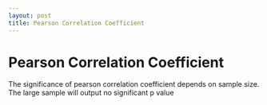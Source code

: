 ```yaml
---
layout: post
title: Pearson Correlation Coefficient
---
```


# Pearson Correlation Coefficient

The significance of pearson correlation coefficient depends on sample size.
The large sample will output no significant p value 

